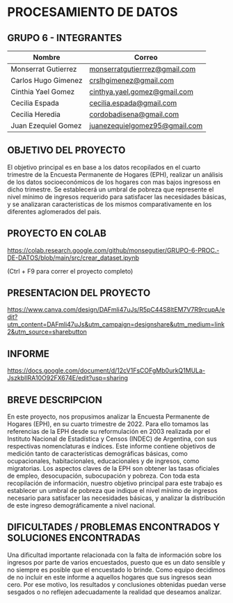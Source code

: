 # PROCESAMIENTO DE DATOS 
##  GRUPO 6 - INTEGRANTES

| Nombre                | Correo                         |
|-----------------------|--------------------------------|
| Monserrat Gutierrez   | monserratgutierrrez@gmail.com  |
| Carlos Hugo Gimenez   | crslhgimenez@gmail.com         |
| Cinthia Yael Gomez    | cinthya.yael.gomez@gmail.com   |
| Cecilia Espada        | cecilia.espada@gmail.com       |
| Cecilia Heredia       | cordobadisena@gmail.com        |
| Juan Ezequiel Gomez   | juanezequielgomez95@gmail.com  |


## OBJETIVO DEL PROYECTO
El objetivo principal es en base a los datos recopilados en el cuarto trimestre de la Encuesta Permanente de Hogares (EPH), realizar un análisis de los datos socioeconómicos de los hogares con mas bajos ingresoss en dicho trimestre. 
Se establecerá un umbral de pobreza que represente el nivel mínimo de ingresos requerido para satisfacer las necesidades básicas, y se analizaran caracteristicas de los mismos comparativamente en los diferentes aglomerados del pais.


## PROYECTO EN COLAB

https://colab.research.google.com/github/monsegutier/GRUPO-6-PROC.-DE-DATOS/blob/main/src/crear_dataset.ipynb

(Ctrl + F9 para correr el proyecto completo)

## PRESENTACION DEL PROYECTO

https://www.canva.com/design/DAFmli47uJs/R5pC44S8ltEM7V7R9rcupA/edit?utm_content=DAFmli47uJs&utm_campaign=designshare&utm_medium=link2&utm_source=sharebutton

## INFORME

https://docs.google.com/document/d/12cV1FsCOFgMb0urkQ1MULa-JszkbIlRA10O92FX674E/edit?usp=sharing


## BREVE DESCRIPCION

En este proyecto, nos propusimos analizar la Encuesta Permanente de Hogares (EPH), en su cuarto trimestre de 2022. Para ello tomamos las referencias de la EPH desde su reformulación en 2003 realizada por el Instituto Nacional de Estadística y Censos (INDEC) de Argentina, con sus respectivas nomenclaturas e índices. 
Este informe contiene objetivos de medición tanto de características demográficas básicas, como ocupacionales, habitacionales, educacionales y de ingresos, como migratorias. Los aspectos claves de la EPH son obtener las tasas oficiales de empleo, desocupación, subocupación y pobreza.
Con toda esta recopilación de información, nuestro objetivo principal para este trabajo es establecer un umbral de pobreza que indique el nivel mínimo de ingresos necesario para satisfacer las necesidades básicas, y analizar la distribución de este ingreso demográficamente a nivel nacional.


## DIFICULTADES / PROBLEMAS ENCONTRADOS Y SOLUCIONES ENCONTRADAS
Una dificultad importante relacionada con la falta de información sobre los ingresos por parte de varios encuestados, puesto que es un dato sensible y no siempre es posible que el encuestado lo brinde. Como equipo decidimos de no incluir en este informe a aquellos hogares que sus ingresos sean cero. Por ese motivo, los resultados y conclusiones obtenidas puedan verse sesgados o no reflejen adecuadamente la realidad que deseamos analizar.
